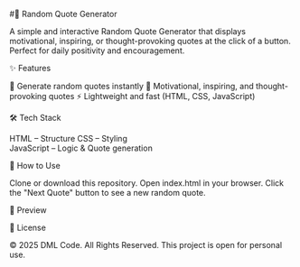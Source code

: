 #📖 Random Quote Generator 

A simple and interactive Random Quote Generator that displays motivational, inspiring, or thought-provoking quotes at the click of a button. Perfect for daily positivity and encouragement.


✨ Features 

🎲 Generate random quotes instantly 
📜 Motivational, inspiring, and thought-provoking quotes 
⚡ Lightweight and fast (HTML, CSS, JavaScript)


 🛠️ Tech Stack 

HTML – Structure 
CSS – Styling  
JavaScript – Logic & Quote generation 


🚀 How to Use 

Clone or download this repository. 
Open index.html in your browser. 
Click the "Next Quote" button to see a new random quote.
 
 📸 Preview 


📜 License 

© 2025 DML Code. All Rights Reserved.
This project is open for personal use.
